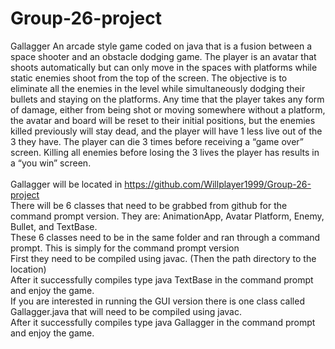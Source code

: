 # Group-26-project
Gallagger
An arcade style game coded on java that is a fusion between a space shooter and an obstacle dodging game. The player is an avatar that shoots automatically but can only move in the spaces with platforms while static enemies shoot from the top of the screen. The objective is to eliminate all the enemies in the level while simultaneously dodging their bullets and staying on the platforms. Any time that the player takes any form of damage, either from being shot or moving somewhere without a platform, the avatar and board will be reset to their initial positions, but the enemies killed previously will stay dead, and the player will have 1 less live out of the 3 they have. The player can die 3 times before receiving a “game over” screen. Killing all enemies before losing the 3 lives the player has results in a “you win” screen.
<br>
<br>
Gallagger will be located in https://github.com/Willplayer1999/Group-26-project
<br>
There will be 6 classes that need to be grabbed from github for the command prompt version. They are: AnimationApp, Avatar Platform, Enemy, Bullet, and TextBase.
<br>
These 6 classes need to be in the same folder and ran through a command prompt. This is simply for the command prompt version
<br>
First they need to be compiled using javac. (Then the path directory to the location)
<br>
After it successfully compiles type java TextBase in the command prompt and enjoy the game.
<br>
If you are interested in running the GUI version there is one class called Gallagger.java that will need to be compiled using javac.
<br>
After it successfully compiles type java Gallagger in the command prompt and enjoy the game.
